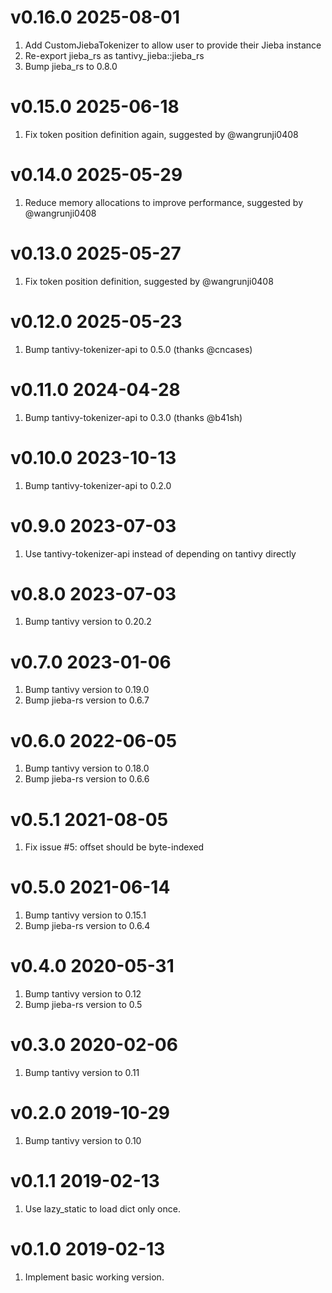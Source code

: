 v0.16.0 2025-08-01
==========================

1. Add CustomJiebaTokenizer to allow user to provide their Jieba instance
2. Re-export jieba_rs as tantivy_jieba::jieba_rs
3. Bump jieba_rs to 0.8.0

v0.15.0 2025-06-18
==========================

1. Fix token position definition again, suggested by @wangrunji0408

v0.14.0 2025-05-29
==========================

1. Reduce memory allocations to improve performance, suggested by @wangrunji0408

v0.13.0 2025-05-27
==========================

1. Fix token position definition, suggested by @wangrunji0408

v0.12.0 2025-05-23
==========================

1. Bump tantivy-tokenizer-api to 0.5.0 (thanks @cncases)

v0.11.0 2024-04-28
==========================

1. Bump tantivy-tokenizer-api to 0.3.0 (thanks @b41sh)

v0.10.0 2023-10-13
==========================

1. Bump tantivy-tokenizer-api to 0.2.0

v0.9.0 2023-07-03
==========================

1. Use tantivy-tokenizer-api instead of depending on tantivy directly

v0.8.0 2023-07-03
==========================

1. Bump tantivy version to 0.20.2

v0.7.0 2023-01-06
==========================

1. Bump tantivy version to 0.19.0
2. Bump jieba-rs version to 0.6.7

v0.6.0 2022-06-05
==========================

1. Bump tantivy version to 0.18.0
2. Bump jieba-rs version to 0.6.6

v0.5.1 2021-08-05
==========================

1. Fix issue #5: offset should be byte-indexed


v0.5.0 2021-06-14
==========================

1. Bump tantivy version to 0.15.1
2. Bump jieba-rs version to 0.6.4

v0.4.0 2020-05-31
==========================

1. Bump tantivy version to 0.12
2. Bump jieba-rs version to 0.5

v0.3.0 2020-02-06
==========================

1. Bump tantivy version to 0.11

v0.2.0 2019-10-29
==========================

1. Bump tantivy version to 0.10

v0.1.1 2019-02-13
==========================

1. Use lazy_static to load dict only once.

v0.1.0 2019-02-13
==========================

1. Implement basic working version.
